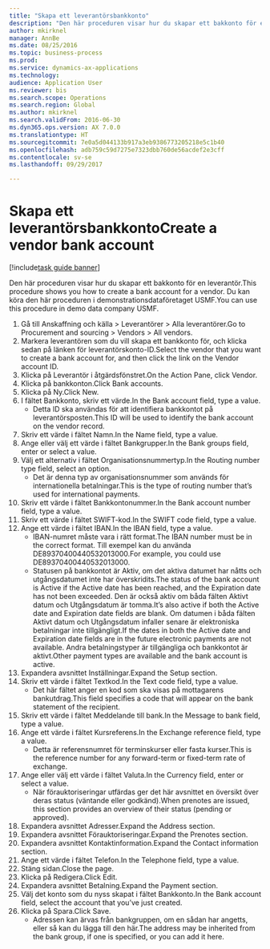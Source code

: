 ```yaml
--- 
title: "Skapa ett leverantörsbankkonto"
description: "Den här proceduren visar hur du skapar ett bakkonto för en leverantör."
author: mkirknel
manager: AnnBe
ms.date: 08/25/2016
ms.topic: business-process
ms.prod: 
ms.service: dynamics-ax-applications
ms.technology: 
audience: Application User
ms.reviewer: bis
ms.search.scope: Operations
ms.search.region: Global
ms.author: mkirknel
ms.search.validFrom: 2016-06-30
ms.dyn365.ops.version: AX 7.0.0
ms.translationtype: HT
ms.sourcegitcommit: 7e0a5d044133b917a3eb9386773205218e5c1b40
ms.openlocfilehash: adb759c59d7275e7323dbb760de56acdef2e3cff
ms.contentlocale: sv-se
ms.lasthandoff: 09/29/2017

---
```

# <a name="create-a-vendor-bank-account"></a><span data-ttu-id="ee3d2-103">Skapa ett leverantörsbankkonto</span><span class="sxs-lookup"><span data-stu-id="ee3d2-103">Create a vendor bank account</span></span>

[!include[task guide banner](../../includes/task-guide-banner.md)]

<span data-ttu-id="ee3d2-104">Den här proceduren visar hur du skapar ett bakkonto för en leverantör.</span><span class="sxs-lookup"><span data-stu-id="ee3d2-104">This procedure shows you how to create a bank account for a vendor.</span></span> <span data-ttu-id="ee3d2-105">Du kan köra den här proceduren i demonstrationsdataföretaget USMF.</span><span class="sxs-lookup"><span data-stu-id="ee3d2-105">You can use this procedure in demo data company USMF.</span></span>

1. <span data-ttu-id="ee3d2-106">Gå till Anskaffning och källa > Leverantörer > Alla leverantörer.</span><span class="sxs-lookup"><span data-stu-id="ee3d2-106">Go to Procurement and sourcing > Vendors > All vendors.</span></span>
2. <span data-ttu-id="ee3d2-107">Markera leverantören som du vill skapa ett bankkonto för, och klicka sedan på länken för leverantörskonto-ID.</span><span class="sxs-lookup"><span data-stu-id="ee3d2-107">Select the vendor that you want to create a bank account for, and then click the link on the Vendor account ID.</span></span>
3. <span data-ttu-id="ee3d2-108">Klicka på Leverantör i åtgärdsfönstret.</span><span class="sxs-lookup"><span data-stu-id="ee3d2-108">On the Action Pane, click Vendor.</span></span>
4. <span data-ttu-id="ee3d2-109">Klicka på bankkonton.</span><span class="sxs-lookup"><span data-stu-id="ee3d2-109">Click Bank accounts.</span></span>
5. <span data-ttu-id="ee3d2-110">Klicka på Ny.</span><span class="sxs-lookup"><span data-stu-id="ee3d2-110">Click New.</span></span>
6. <span data-ttu-id="ee3d2-111">I fältet Bankkonto, skriv ett värde.</span><span class="sxs-lookup"><span data-stu-id="ee3d2-111">In the Bank account field, type a value.</span></span>
    * <span data-ttu-id="ee3d2-112">Detta ID ska användas för att identifiera bankkontot på leverantörsposten.</span><span class="sxs-lookup"><span data-stu-id="ee3d2-112">This ID will be used to identify the bank account on the vendor record.</span></span>  
7. <span data-ttu-id="ee3d2-113">Skriv ett värde i fältet Namn.</span><span class="sxs-lookup"><span data-stu-id="ee3d2-113">In the Name field, type a value.</span></span>
8. <span data-ttu-id="ee3d2-114">Ange eller välj ett värde i fältet Bankgrupper.</span><span class="sxs-lookup"><span data-stu-id="ee3d2-114">In the Bank groups field, enter or select a value.</span></span>
9. <span data-ttu-id="ee3d2-115">Välj ett alternativ i fältet Organisationsnummertyp.</span><span class="sxs-lookup"><span data-stu-id="ee3d2-115">In the Routing number type field, select an option.</span></span>
    * <span data-ttu-id="ee3d2-116">Det är denna typ av organisationsnummer som används för internationella betalningar.</span><span class="sxs-lookup"><span data-stu-id="ee3d2-116">This is the type of routing number that’s used for international payments.</span></span>  
10. <span data-ttu-id="ee3d2-117">Skriv ett värde i fältet Bankkontonummer.</span><span class="sxs-lookup"><span data-stu-id="ee3d2-117">In the Bank account number field, type a value.</span></span>
11. <span data-ttu-id="ee3d2-118">Skriv ett värde i fältet SWIFT-kod.</span><span class="sxs-lookup"><span data-stu-id="ee3d2-118">In the SWIFT code field, type a value.</span></span>
12. <span data-ttu-id="ee3d2-119">Ange ett värde i fältet IBAN.</span><span class="sxs-lookup"><span data-stu-id="ee3d2-119">In the IBAN field, type a value.</span></span>
    * <span data-ttu-id="ee3d2-120">IBAN-numret måste vara i rätt format.</span><span class="sxs-lookup"><span data-stu-id="ee3d2-120">The IBAN number must be in the correct format.</span></span> <span data-ttu-id="ee3d2-121">Till exempel kan du använda DE89370400440532013000.</span><span class="sxs-lookup"><span data-stu-id="ee3d2-121">For example, you could use DE89370400440532013000.</span></span>  
    * <span data-ttu-id="ee3d2-122">Statusen på bankkontot är Aktiv, om det aktiva datumet har nåtts och utgångsdatumet inte har överskridits.</span><span class="sxs-lookup"><span data-stu-id="ee3d2-122">The status of the bank account is Active if the Active date has been reached, and the Expiration date has not been exceeded.</span></span> <span data-ttu-id="ee3d2-123">Den är också aktiv om båda fälten Aktivt datum och Utgångsdatum är tomma.</span><span class="sxs-lookup"><span data-stu-id="ee3d2-123">It’s also active if both the Active date and Expiration date fields are blank.</span></span> <span data-ttu-id="ee3d2-124">Om datumen i båda fälten Aktivt datum och Utgångsdatum infaller senare är elektroniska betalningar inte tillgängligt.</span><span class="sxs-lookup"><span data-stu-id="ee3d2-124">If the dates in both the Active date and Expiration date fields are in the future electronic payments are not available.</span></span> <span data-ttu-id="ee3d2-125">Andra betalningstyper är tillgängliga och bankkontot är aktivt.</span><span class="sxs-lookup"><span data-stu-id="ee3d2-125">Other payment types are available and the bank account is active.</span></span>  
13. <span data-ttu-id="ee3d2-126">Expandera avsnittet Inställningar.</span><span class="sxs-lookup"><span data-stu-id="ee3d2-126">Expand the Setup section.</span></span>
14. <span data-ttu-id="ee3d2-127">Skriv ett värde i fältet Textkod.</span><span class="sxs-lookup"><span data-stu-id="ee3d2-127">In the Text code field, type a value.</span></span>
    * <span data-ttu-id="ee3d2-128">Det här fältet anger en kod som ska visas på mottagarens bankutdrag.</span><span class="sxs-lookup"><span data-stu-id="ee3d2-128">This field specifies a code that will appear on the bank statement of the recipient.</span></span>  
15. <span data-ttu-id="ee3d2-129">Skriv ett värde i fältet Meddelande till bank.</span><span class="sxs-lookup"><span data-stu-id="ee3d2-129">In the Message to bank field, type a value.</span></span>
16. <span data-ttu-id="ee3d2-130">Ange ett värde i fältet Kursreferens.</span><span class="sxs-lookup"><span data-stu-id="ee3d2-130">In the Exchange reference field, type a value.</span></span>
    * <span data-ttu-id="ee3d2-131">Detta är referensnumret för terminskurser eller fasta kurser.</span><span class="sxs-lookup"><span data-stu-id="ee3d2-131">This is the reference number for any forward-term or fixed-term rate of exchange.</span></span>  
17. <span data-ttu-id="ee3d2-132">Ange eller välj ett värde i fältet Valuta.</span><span class="sxs-lookup"><span data-stu-id="ee3d2-132">In the Currency field, enter or select a value.</span></span>
    * <span data-ttu-id="ee3d2-133">När förauktoriseringar utfärdas ger det här avsnittet en översikt över deras status (väntande eller godkänd).</span><span class="sxs-lookup"><span data-stu-id="ee3d2-133">When prenotes are issued, this section provides an overview of their status (pending or approved).</span></span>  
18. <span data-ttu-id="ee3d2-134">Expandera avsnittet Adresser.</span><span class="sxs-lookup"><span data-stu-id="ee3d2-134">Expand the Address section.</span></span>
19. <span data-ttu-id="ee3d2-135">Expandera avsnittet Förauktoriseringar.</span><span class="sxs-lookup"><span data-stu-id="ee3d2-135">Expand the Prenotes section.</span></span>
20. <span data-ttu-id="ee3d2-136">Expandera avsnittet Kontaktinformation.</span><span class="sxs-lookup"><span data-stu-id="ee3d2-136">Expand the Contact information section.</span></span>
21. <span data-ttu-id="ee3d2-137">Ange ett värde i fältet Telefon.</span><span class="sxs-lookup"><span data-stu-id="ee3d2-137">In the Telephone field, type a value.</span></span>
22. <span data-ttu-id="ee3d2-138">Stäng sidan.</span><span class="sxs-lookup"><span data-stu-id="ee3d2-138">Close the page.</span></span>
23. <span data-ttu-id="ee3d2-139">Klicka på Redigera.</span><span class="sxs-lookup"><span data-stu-id="ee3d2-139">Click Edit.</span></span>
24. <span data-ttu-id="ee3d2-140">Expandera avsnittet Betalning.</span><span class="sxs-lookup"><span data-stu-id="ee3d2-140">Expand the Payment section.</span></span>
25. <span data-ttu-id="ee3d2-141">Välj det konto som du nyss skapat i fältet Bankkonto.</span><span class="sxs-lookup"><span data-stu-id="ee3d2-141">In the Bank  account field, select the account that you’ve just created.</span></span>
26. <span data-ttu-id="ee3d2-142">Klicka på Spara.</span><span class="sxs-lookup"><span data-stu-id="ee3d2-142">Click Save.</span></span>
    * <span data-ttu-id="ee3d2-143">Adressen kan ärvas från bankgruppen, om en sådan har angetts, eller så kan du lägga till den här.</span><span class="sxs-lookup"><span data-stu-id="ee3d2-143">The address may be inherited from the bank group, if one is specified, or you can add it here.</span></span>  


